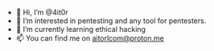 - 👋 Hi, I’m @4it0r
- 👀 I’m interested in pentesting and any tool for pentesters.
- 🌱 I’m currently learning ethical hacking
- 📫 You can find me on aitorlcom@proton.me

<!---
4it0r/4it0r is a ✨ special ✨ repository because its `README.md` (this file) appears on your GitHub profile.
You can click the Preview link to take a look at your changes.
--->
